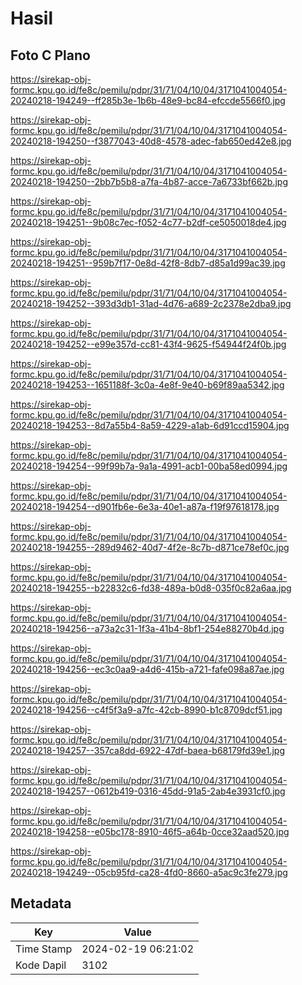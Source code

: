 # Hasil

## Foto C Plano

https://sirekap-obj-formc.kpu.go.id/fe8c/pemilu/pdpr/31/71/04/10/04/3171041004054-20240218-194249--ff285b3e-1b6b-48e9-bc84-efccde5566f0.jpg

https://sirekap-obj-formc.kpu.go.id/fe8c/pemilu/pdpr/31/71/04/10/04/3171041004054-20240218-194250--f3877043-40d8-4578-adec-fab650ed42e8.jpg

https://sirekap-obj-formc.kpu.go.id/fe8c/pemilu/pdpr/31/71/04/10/04/3171041004054-20240218-194250--2bb7b5b8-a7fa-4b87-acce-7a6733bf662b.jpg

https://sirekap-obj-formc.kpu.go.id/fe8c/pemilu/pdpr/31/71/04/10/04/3171041004054-20240218-194251--9b08c7ec-f052-4c77-b2df-ce5050018de4.jpg

https://sirekap-obj-formc.kpu.go.id/fe8c/pemilu/pdpr/31/71/04/10/04/3171041004054-20240218-194251--959b7f17-0e8d-42f8-8db7-d85a1d99ac39.jpg

https://sirekap-obj-formc.kpu.go.id/fe8c/pemilu/pdpr/31/71/04/10/04/3171041004054-20240218-194252--393d3db1-31ad-4d76-a689-2c2378e2dba9.jpg

https://sirekap-obj-formc.kpu.go.id/fe8c/pemilu/pdpr/31/71/04/10/04/3171041004054-20240218-194252--e99e357d-cc81-43f4-9625-f54944f24f0b.jpg

https://sirekap-obj-formc.kpu.go.id/fe8c/pemilu/pdpr/31/71/04/10/04/3171041004054-20240218-194253--1651188f-3c0a-4e8f-9e40-b69f89aa5342.jpg

https://sirekap-obj-formc.kpu.go.id/fe8c/pemilu/pdpr/31/71/04/10/04/3171041004054-20240218-194253--8d7a55b4-8a59-4229-a1ab-6d91ccd15904.jpg

https://sirekap-obj-formc.kpu.go.id/fe8c/pemilu/pdpr/31/71/04/10/04/3171041004054-20240218-194254--99f99b7a-9a1a-4991-acb1-00ba58ed0994.jpg

https://sirekap-obj-formc.kpu.go.id/fe8c/pemilu/pdpr/31/71/04/10/04/3171041004054-20240218-194254--d901fb6e-6e3a-40e1-a87a-f19f97618178.jpg

https://sirekap-obj-formc.kpu.go.id/fe8c/pemilu/pdpr/31/71/04/10/04/3171041004054-20240218-194255--289d9462-40d7-4f2e-8c7b-d871ce78ef0c.jpg

https://sirekap-obj-formc.kpu.go.id/fe8c/pemilu/pdpr/31/71/04/10/04/3171041004054-20240218-194255--b22832c6-fd38-489a-b0d8-035f0c82a6aa.jpg

https://sirekap-obj-formc.kpu.go.id/fe8c/pemilu/pdpr/31/71/04/10/04/3171041004054-20240218-194256--a73a2c31-1f3a-41b4-8bf1-254e88270b4d.jpg

https://sirekap-obj-formc.kpu.go.id/fe8c/pemilu/pdpr/31/71/04/10/04/3171041004054-20240218-194256--ec3c0aa9-a4d6-415b-a721-fafe098a87ae.jpg

https://sirekap-obj-formc.kpu.go.id/fe8c/pemilu/pdpr/31/71/04/10/04/3171041004054-20240218-194256--c4f5f3a9-a7fc-42cb-8990-b1c8709dcf51.jpg

https://sirekap-obj-formc.kpu.go.id/fe8c/pemilu/pdpr/31/71/04/10/04/3171041004054-20240218-194257--357ca8dd-6922-47df-baea-b68179fd39e1.jpg

https://sirekap-obj-formc.kpu.go.id/fe8c/pemilu/pdpr/31/71/04/10/04/3171041004054-20240218-194257--0612b419-0316-45dd-91a5-2ab4e3931cf0.jpg

https://sirekap-obj-formc.kpu.go.id/fe8c/pemilu/pdpr/31/71/04/10/04/3171041004054-20240218-194258--e05bc178-8910-46f5-a64b-0cce32aad520.jpg

https://sirekap-obj-formc.kpu.go.id/fe8c/pemilu/pdpr/31/71/04/10/04/3171041004054-20240218-194249--05cb95fd-ca28-4fd0-8660-a5ac9c3fe279.jpg


## Metadata

| Key        | Value               |
| ---------- | ------------------- |
| Time Stamp | 2024-02-19 06:21:02 |
| Kode Dapil | 3102                |



